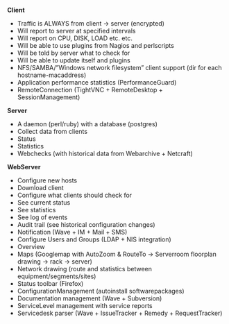 **Client**
  * Traffic is ALWAYS from client -> server (encrypted)
  * Will report to server at specified intervals
  * Will report on CPU, DISK, LOAD etc. etc.
  * Will be able to use plugins from Nagios and perlscripts
  * Will be told by server what to check for
  * Will be able to update itself and plugins
  * NFS/SAMBA/”Windows network filesystem” client support (dir for each hostname-macaddress)
  * Application performance statistics (PerformanceGuard)
  * RemoteConnection (TightVNC + RemoteDesktop + SessionManagement)

**Server**
  * A daemon (perl/ruby) with a database (postgres)
  * Collect data from clients
  * Status
  * Statistics
  * Webchecks (with historical data from Webarchive + Netcraft)

**WebServer**
  * Configure new hosts
  * Download client
  * Configure what clients should check for
  * See current status
  * See statistics
  * See log of events
  * Audit trail (see historical configuration changes)
  * Notification (Wave + IM + Mail + SMS)
  * Configure Users and Groups (LDAP + NIS integration)
  * Overview
  * Maps (Googlemap with AutoZoom & RouteTo -> Serverroom floorplan drawing -> rack -> server)
  * Network drawing (route and statistics between equipment/segments/sites)
  * Status toolbar (Firefox)
  * ConfigurationManagement (autoinstall softwarepackages)
  * Documentation management (Wave + Subversion)
  * ServiceLevel management with service reports
  * Servicedesk parser (Wave + IssueTracker + Remedy + RequestTracker)